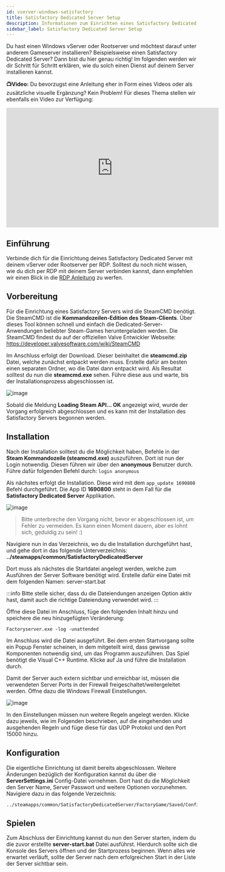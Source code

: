 ```yaml
---
id: vserver-windows-satisfactory
title: Satisfactory Dedicated Server Setup
description: Informationen zum Einrichten eines Satisfactory Dedicated Server auf einem vServer/Rootserver - ZAP-Hosting.com Dokumentationen
sidebar_label: Satisfactory Dedicated Server Setup
---
```




Du hast einen Windows vServer oder Rootserver und möchtest darauf unter anderem Gameserver installieren? Beispielsweise einen Satisfactory Dedicated Server? Dann bist du hier genau richtig! Im folgenden werden wir dir Schritt für Schritt erklären, wie du solch einen Dienst auf deinem Server installieren kannst.

**📺Video:** Du bevorzugst eine Anleitung eher in Form eines Videos oder als zusätzliche visuelle Ergänzung? Kein Problem! Für dieses Thema stellen wir ebenfalls ein Video zur Verfügung: 

<iframe width="560" height="315" src="https://www.youtube.com/embed/rqtQJa_awGw" title="YouTube video player" frameborder="0" allow="accelerometer; autoplay; clipboard-write; encrypted-media; gyroscope; picture-in-picture" allowfullscreen></iframe>



## Einführung

Verbinde dich für die Einrichtung deines Satisfactory Dedicated Server mit deinem vServer oder Rootserver per RDP. Solltest du noch nicht wissen, wie du dich per RDP mit deinem Server verbinden kannst, dann empfehlen wir einen Blick in die [RDP Anleitung](vserver-windows-userdp.md) zu werfen. 



## Vorbereitung

Für die Einrichtung eines Satisfactory Servers wird die SteamCMD benötigt. Die SteamCMD ist die **Kommandozeilen-Edition des Steam-Clients**. Über dieses Tool können schnell und einfach die Dedicated-Server-Anwendungen beliebter Steam-Games heruntergeladen werden. Die SteamCMD findest du auf der offiziellen Valve Entwickler Webseite: https://developer.valvesoftware.com/wiki/SteamCMD 

Im Anschluss erfolgt der Download. Dieser beinhaltet die **steamcmd.zip** Datei, welche zunächst entpackt werden muss. Erstelle dafür am besten einen separaten Ordner, wo die Datei dann entpackt wird. Als Resultat solltest du nun die **steamcmd.exe** sehen. Führe diese aus und warte, bis der Installationsprozess abgeschlossen ist. 

![image](https://user-images.githubusercontent.com/26007280/217031741-4f29ac21-d3e3-4c00-8b25-c1d15a95c213.png)

Sobald die Meldung **Loading Steam API... OK** angezeigt wird, wurde der Vorgang erfolgreich abgeschlossen und es kann mit der Installation des Satisfactory Servers begonnen werden. 



## Installation

Nach der Installation solltest du die Möglichkeit haben, Befehle in der **Steam Kommandozeile (steamcmd.exe)** auszuführen. Dort ist nun der Login notwendig. Diesen führen wir über den **anonymous** Benutzer durch. Führe dafür folgenden Befehl durch: `login anonymous`

Als nächstes erfolgt die Installation. Diese wird mit dem `app_update 1690800` Befehl durchgeführt. Die App ID **1690800** steht in dem Fall für die **Satisfactory Dedicated Server** Applikation. 

![image](https://user-images.githubusercontent.com/26007280/217031764-55338964-8547-4539-babc-2e12e78d8d98.png)



>Bitte unterbreche den Vorgang nicht, bevor er abgeschlossen ist, um Fehler zu vermeiden. Es kann einen Moment dauern, aber es lohnt sich, geduldig zu sein! :)



Navigiere nun in das Verzeichnis, wo du die Installation durchgeführt hast, und gehe dort in das folgende Unterverzeichnis: **../steamapps/common/SatisfactoryDedicatedServer**

Dort muss als nächstes die Startdatei angelegt werden, welche zum Ausführen der Server Software benötigt wird. Erstelle dafür eine Datei mit dem folgenden Namen: server-start.bat

:::info
Bitte stelle sicher, dass du die Dateiendungen anzeigen Option aktiv hast, damit auch die richtige Dateiendung verwendet wird. 
:::



Öffne diese Datei im Anschluss, füge den folgenden Inhalt hinzu und speichere die neu hinzugefügten Veränderung:

```
Factoryserver.exe -log -unattended
```

Im Anschluss wird die Datei ausgeführt. Bei dem ersten Startvorgang sollte ein Popup Fenster scheinen, in dem mitgeteilt wird, dass gewisse Komponenten notwendig sind, um das Programm auszuführen. Das Spiel benötigt die Visual C++ Runtime. Klicke auf Ja und führe die Installation durch. 

Damit der Server auch extern sichtbar und erreichbar ist, müssen die verwendeten Server Ports in der Firewall freigeschaltet/weitergeleitet werden. Öffne dazu die Windows Firewall Einstellungen. 

![image](https://user-images.githubusercontent.com/26007280/217031778-d5a2a978-6989-4602-83d9-5d37d8c5f2cc.png)



In den Einstellungen müssen nun weitere Regeln angelegt werden. Klicke dazu jeweils, wie im Folgenden beschrieben, auf die eingehenden und ausgehenden Regeln und füge diese für das UDP Protokol und den Port 15000 hinzu.



## Konfiguration

Die eigentliche Einrichtung ist damit bereits abgeschlossen. Weitere Änderungen bezüglich der Konfiguration kannst du über die **ServerSettings.ini** Config-Datei vornehmen. Dort hast du die Möglichkeit den Server Name, Server Passwort und weitere Optionen vorzunehmen. Navigiere dazu in das folgende Verzeichnis: 

```
../steamapps/common/SatisfactoryDedicatedServer/FactoryGame/Saved/Config/WindowsServer/

```



## Spielen

Zum Abschluss der Einrichtung kannst du nun den Server starten, indem du die zuvor erstellte **server-start.bat** Datei ausführst. Hierdurch sollte sich die Konsole des Servers öffnen und der Startprozess beginnen. Wenn alles wie erwartet verläuft, sollte der Server nach dem erfolgreichen Start in der Liste der Server sichtbar sein.
